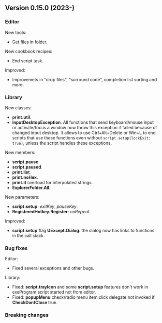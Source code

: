 ## Version 0.15.0 (2023-)

### Editor
New tools:
- Get files in folder.

New cookbook recipes:
- End script task.

Improved:
- Improvemets in "drop files", "surround code", completion list sorting and more.

### Library
New classes:
- **print.util**.
- **InputDesktopException**. All functions that send keyboard/mouse input or activate/focus a window now throw this exception if failed because of changed input desktop. It allows to use Ctrl+Alt+Delete or Win+L to end scripts that use these functions even without `script.setup(lockExit: true)`, unless the script handles these exceptions.

New members:
- **script.pause**.
- **script.paused**.
- **print.list**.
- **print.noHex**.
- **print.it** overload for interpolated strings.
- **ExplorerFolder.All**.

New parameters:
- **script.setup**: *exitKey*, *pauseKey*.
- **RegisteredHotkey.Register**: *noRepeat*.

Improved:
- **script.setup** flag **UExcept.Dialog**: the dialog now has links to functions in the call stack.

### Bug fixes

Editor:
- Fixed several exceptions and other bugs.

Library:
- Fixed: **script.trayIcon** and some **script.setup** features don't work in exeProgram script started not from editor.
- Fixed: **popupMenu** check/radio menu item click delegate not invoked if **CheckDontClose** true.


### Breaking changes
